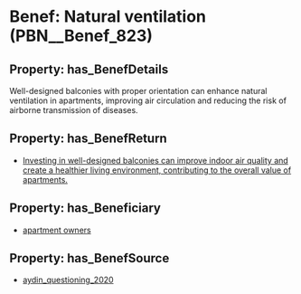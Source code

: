 # Benef: __Natural ventilation__ (PBN__Benef_823)

## Property: has_BenefDetails

Well-designed balconies with proper orientation can enhance natural ventilation in apartments, improving air circulation and reducing the risk of airborne transmission of diseases.

## Property: has_BenefReturn

* [Investing in well-designed balconies can improve indoor air quality and create a healthier living environment, contributing to the overall value of apartments.](../BenefReturn/PBN__BenefReturn_893)

## Property: has_Beneficiary

* [apartment owners](../Stakeholder/PBN__Stakeholder_334)

## Property: has_BenefSource

* [aydin_questioning_2020](../Article/PBN__Article_165)

